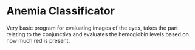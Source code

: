 # Anemia Classificator

Very basic program for evaluating images of the eyes, takes the part relating to the conjunctiva and evaluates the hemoglobin levels based on how much red is present.
